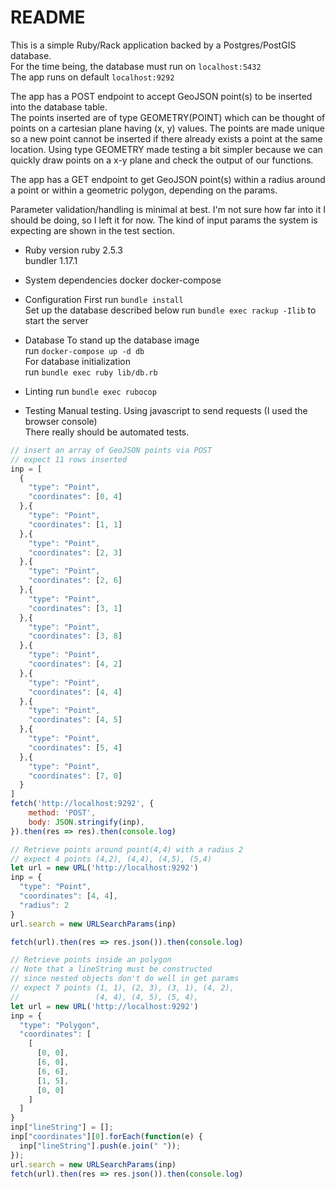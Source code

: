# README

This is a simple Ruby/Rack application backed by a Postgres/PostGIS database.  
For the time being, the database must run on `localhost:5432`  
The app runs on default `localhost:9292`  

The app has a POST endpoint to accept GeoJSON point(s) to be inserted into the database table.  
The points inserted are of type GEOMETRY(POINT) which can be thought of points on a cartesian plane having (x, y) values. The points are made unique so a new point cannot be inserted if there already exists a point at the same location. Using type GEOMETRY made testing a bit simpler because we can quickly draw points on a x-y plane and check the output of our functions.  

The app has a GET endpoint to get GeoJSON point(s) within a radius around a point or within a geometric polygon, depending on the params.  

Parameter validation/handling is minimal at best. I'm not sure how far into it I should be doing, so I left it for now. The kind of input params the system is expecting are shown in the test section.  

* Ruby version
ruby 2.5.3  
bundler 1.17.1

* System dependencies
docker
docker-compose

* Configuration
First run `bundle install`  
Set up the database described below
run `bundle exec rackup -Ilib` to start the server

* Database
To stand up the database image  
run `docker-compose up -d db`  
For database initialization  
run `bundle exec ruby lib/db.rb`  

* Linting
run `bundle exec rubocop`

* Testing
Manual testing. Using javascript to send requests (I used the browser console)  
There really should be automated tests.

```javascript
// insert an array of GeoJSON points via POST
// expect 11 rows inserted
inp = [
  {
    "type": "Point",
    "coordinates": [0, 4]
  },{
    "type": "Point",
    "coordinates": [1, 1]
  },{
    "type": "Point",
    "coordinates": [2, 3]
  },{
    "type": "Point",
    "coordinates": [2, 6]
  },{
    "type": "Point",
    "coordinates": [3, 1]
  },{
    "type": "Point",
    "coordinates": [3, 8]
  },{
    "type": "Point",
    "coordinates": [4, 2]
  },{
    "type": "Point",
    "coordinates": [4, 4]
  },{
    "type": "Point",
    "coordinates": [4, 5]
  },{
    "type": "Point",
    "coordinates": [5, 4]
  },{
    "type": "Point",
    "coordinates": [7, 0]
  }
]
fetch('http://localhost:9292', {
    method: 'POST',
    body: JSON.stringify(inp),
}).then(res => res).then(console.log)
```

```javascript
// Retrieve points around point(4,4) with a radius 2
// expect 4 points (4,2), (4,4), (4,5), (5,4)
let url = new URL('http://localhost:9292')
inp = {
  "type": "Point",
  "coordinates": [4, 4],
  "radius": 2
}
url.search = new URLSearchParams(inp)

fetch(url).then(res => res.json()).then(console.log)
```

```javascript
// Retrieve points inside an polygon
// Note that a lineString must be constructed
// since nested objects don't do well in get params
// expect 7 points (1, 1), (2, 3), (3, 1), (4, 2), 
//                 (4, 4), (4, 5), (5, 4), 
let url = new URL('http://localhost:9292')
inp = {
  "type": "Polygon",
  "coordinates": [
    [
      [0, 0],
      [6, 0],
      [6, 6],
      [1, 5],
      [0, 0]
    ]
  ]
}
inp["lineString"] = [];
inp["coordinates"][0].forEach(function(e) {
  inp["lineString"].push(e.join(" "));
});
url.search = new URLSearchParams(inp)
fetch(url).then(res => res.json()).then(console.log)
```
